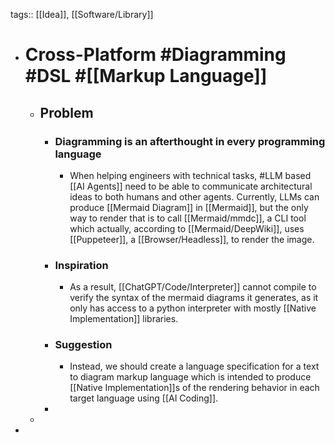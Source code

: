 tags:: [[Idea]], [[Software/Library]]

- # Cross-Platform #Diagramming #DSL #[[Markup Language]]
	- ## Problem
		- ### Diagramming is an afterthought in every programming language
			- When helping engineers with technical tasks, #LLM based [[AI Agents]] need to be able to communicate architectural ideas to both humans and other agents. Currently, LLMs can produce [[Mermaid Diagram]] in [[Mermaid]], but the only way to render that is to call [[Mermaid/mmdc]], a CLI tool which actually, according to [[Mermaid/DeepWiki]], uses [[Puppeteer]], a [[Browser/Headless]], to render the image.
		- ### Inspiration
			- As a result, [[ChatGPT/Code/Interpreter]] cannot compile to verify the syntax of the mermaid diagrams it generates, as it only has access to a python interpreter with mostly [[Native Implementation]] libraries.
		- ### Suggestion
			- Instead, we should create a language specification for a text to diagram markup language which is intended to produce [[Native Implementation]]s of the rendering behavior in each target language using [[AI Coding]].
		-
	-
-